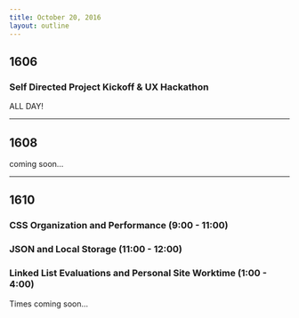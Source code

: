 ```yaml
---
title: October 20, 2016
layout: outline
---
```


## 1606

### Self Directed Project Kickoff & UX Hackathon
ALL DAY!

***

## 1608
coming soon...

***

## 1610

### CSS Organization and Performance (9:00 - 11:00)

### JSON and Local Storage (11:00 - 12:00)

### Linked List Evaluations and Personal Site Worktime (1:00 - 4:00)

Times coming soon...
